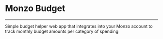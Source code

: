 # Monzo Budget
---
Simple budget helper web app that integrates into your Monzo account to track monthly budget amounts per category of spending
